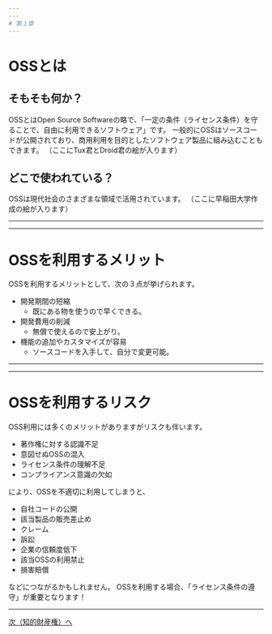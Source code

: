 ```yaml
---
---
# 第１章
---
```

# OSSとは
## そもそも何か？
OSSとはOpen Source Softwareの略で、「一定の条件（ライセンス条件）を守ることで、自由に利用できるソフトウェア」です。
一般的にOSSはソースコードが公開されており、商用利用を目的としたソフトウェア製品に組み込むこともできます。
（ここにTux君とDroid君の絵が入ります）

## どこで使われている？
OSSは現代社会のさまざまな領域で活用されています。
（ここに早稲田大学作成の絵が入ります）

---
---
# OSSを利用するメリット
OSSを利用するメリットとして、次の３点が挙げられます。
* 開発期間の短縮
	* 既にある物を使うので早くできる。
* 開発費用の削減
	* 無償で使えるので安上がり。
* 機能の追加やカスタマイズが容易
	* ソースコードを入手して、自分で変更可能。
---
---
# OSSを利用するリスク
OSS利用には多くのメリットがありますがリスクも伴います。
* 著作権に対する認識不足
* 意図せぬOSSの混入
* ライセンス条件の理解不足
* コンプライアンス意識の欠如

により、OSSを不適切に利用してしまうと、
* 自社コードの公開
* 該当製品の販売差止め
* クレーム
* 訴訟
* 企業の信頼度低下
* 該当OSSの利用禁止
* 損害賠償

などにつながるかもしれません。
OSSを利用する場合、「ライセンス条件の遵守」が重要となります！

---
[次（知的財産権）へ](Intellectual_Property.md)
